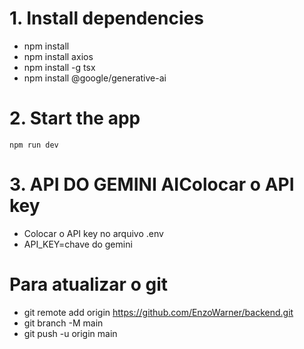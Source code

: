 # 1. Install dependencies
   - npm install
   - npm install axios 
   - npm install -g tsx
   - npm install @google/generative-ai

# 2. Start the app
    npm run dev 

# 3. API DO GEMINI AIColocar o API key
   - Colocar o API key no arquivo .env
   - API_KEY=chave do gemini

# Para atualizar o git
- git remote add origin https://github.com/EnzoWarner/backend.git
- git branch -M main
- git push -u origin main
